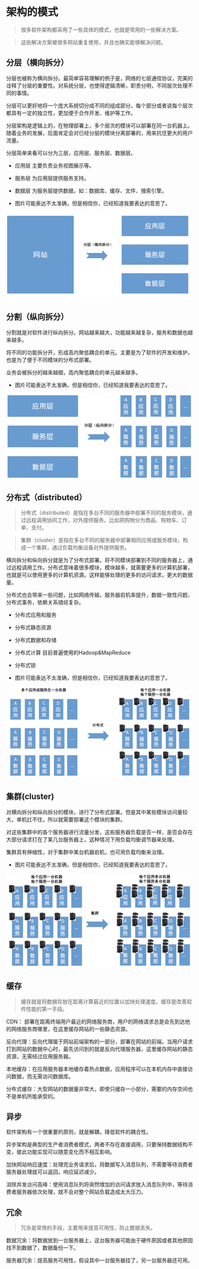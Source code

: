 # 架构的模式

> 很多软件架构都采用了一些具体的模式，也就是常用的一些解决方案。

> 这些解决方案被很多网站重复使用，并且也确实能够解决问题。

## 分层（横向拆分）

分层也被称为横向拆分。最简单容易理解的例子是，网络的七层通信协议，完美的诠释了分层的重要性。对系统分层，也使得逻辑清晰，职责分明，不同层次处理不同的事情。

分层可以更好地将一个庞大系统切分成不同的组成部分，每个部分或者说每个层次都具有一定的独立性，更加便于合作开发、维护等工作。

分层架构是逻辑上的，在物理部署上，多个层次的模块可以部署在同一台机器上。随着业务的发展，后面肯定会对已经分层的模块分离部署的，用来抗住更大的用户流量。

分层简单来看可以分为三层，应用层、服务层、数据层。

- 应用层 主要负责业务视图展示等。

- 服务层 为应用层提供服务支持。

- 数据层 为服务层提供数据，如：数据库、缓存、文件、搜索引擎。

- 图片可能表达不太准确，但是相信你，已经知道我要表达的意思了。

![](/image/architecture-pattern-1.jpg)

## 分割（纵向拆分）

分割就是对软件进行纵向拆分。网站越来越大，功能越来越复杂，服务和数据也越来越多。

将不同的功能拆分开，形成高内聚低耦合的单元。主要是为了软件的开发和维护，也是为了便于不同模块的分布式部署。

业务会被拆分的越来越细，高内聚低耦合的单元越来越多。

- 图片可能表达不太准确，但是相信你，已经知道我要表达的意思了。

![](/image/architecture-pattern-2.jpg)

## 分布式（distributed）

> 分布式（distributed）是指在多台不同的服务器中部署不同的服务模块，通过远程调用协同工作，对外提供服务。比如把购物分为商品、购物车、订单、支付。

> 集群（cluster）是指在多台不同的服务器中部署相同应用或服务模块，构成一个集群，通过负载均衡设备对外提供服务。

横向拆分和纵向拆分就是为了分布式部署。将不同模块部署到不同的服务器上，通过远程调用工作。分布式意味着很多模块，模块越多，就需要更多的计算机部署，也就是可以使用更多的计算机资源。这样能够处理的更多的访问请求，更大的数据量。

分布式也会带来一些问题，比如网络传输，服务器宕机率提升，数据一致性问题，分布式事务，依赖关系错综复杂。

- 分布式应用和服务

- 分布式静态资源

- 分布式数据和存储

- 分布式计算 目前普遍使用的Hadoop&MapReduce

- 分布式锁

- 图片可能表达不太准确，但是相信你，已经知道我要表达的意思了。

![](/image/architecture-pattern-3.jpg)

## 集群(cluster)

对横向拆分和纵向拆分的模块，进行了分布式部署。但是其中某些模块访问量较大，单机扛不住，所以就需要部署这个模块的集群。

对这些集群中的各个服务器进行流量分发，这些服务器负载是否一样，是否会存在大部分请求打在了某几台服务器上，这种情况下用负载均衡调节器来处理。

集群具有伸缩性，对于集群中某台机器宕机，也可用负载均衡来治理。

- 图片可能表达不太准确，但是相信你，已经知道我要表达的意思了。

![](/image/architecture-pattern-4.jpg)

## 缓存

> 缓存就是将数据存放在距离计算最近的位置以加快处理速度。缓存是改善软件性能的第一手段。

CDN： 部署在距离终端用户最近的网络服务商，用户的网络请求总是会先到达他的网络服务商哪里，在这里缓存网站的一些静态资源。

反向代理：反向代理属于网站前端架构的一部分，部署在网站的前端，当用户请求打到网站的数据中心时，最先访问到的就是反向代理服务器，这里缓存网站的静态资源，无需经过应用服务器。

本地缓存：在应用服务器本地缓存着热点数据，应用程序可以在本机内存中直接访问数据，而无需访问数据库。

分布式缓存：大型网站的数据量非常大，即使只缓存一小部分，需要的内存空间也不是单机所能承受的。

## 异步

软件架构有一个很重要的原则，就是解耦，降低软件的耦合性。

异步架构是典型的生产者消费者模式，两者不存在直接调用，只要保持数据结构不变，彼此功能实现可以随意变化而不相互影响。

加快网站响应速度：处理完业务请求后，将数据写入消息队列，不需要等待消费者服务器处理就可以返回，响应延迟减少。

消除并发访问高峰：使用消息队列将突然增加的访问请求放入消息队列中，等待消费者服务器依次处理，就不会对整个网站负载造成太大压力。

## 冗余

> 冗余是常用的手段，主要用来提高可用性，防止数据丢失。

数据冗余：将数据放到一台服务器上，这台服务器可能由于硬件原因或者其他原因找不到数据了，数据备份一下。

服务器冗余：提高服务可用性，假设其中一台服务器挂了，另一台服务器还可用。

